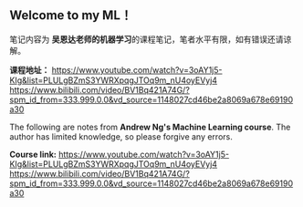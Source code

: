 ##  Welcome to my ML！

笔记内容为 **吴恩达老师的机器学习**的课程笔记，笔者水平有限，如有错误还请谅解。

**课程地址：** 
https://www.youtube.com/watch?v=3oAY1j5-KIg&list=PLULgBZmS3YWRXpqgJTOq9m_nU4oyEVyj4
https://www.bilibili.com/video/BV1Bq421A74G/?spm_id_from=333.999.0.0&vd_source=1148027cd46be2a8069a678e69190a30

The following are notes from **Andrew Ng's Machine Learning course**. The author has limited knowledge, so please forgive any errors.
 
**Course link:** 
https://www.youtube.com/watch?v=3oAY1j5-KIg&list=PLULgBZmS3YWRXpqgJTOq9m_nU4oyEVyj4
https://www.bilibili.com/video/BV1Bq421A74G/?spm_id_from=333.999.0.0&vd_source=1148027cd46be2a8069a678e69190a30
